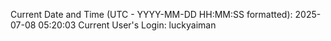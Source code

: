 Current Date and Time (UTC - YYYY-MM-DD HH:MM:SS formatted): 2025-07-08 05:20:03
Current User's Login: luckyaiman
